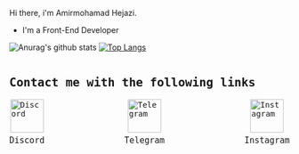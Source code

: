 Hi there, i'm Amirmohamad Hejazi.
- I'm a Front-End Developer 


![Anurag's github stats](https://github-readme-stats.vercel.app/api?username=Amirmohamadhejazi&show_icons=true&theme=radical&count_private=true)
[![Top Langs](https://github-readme-stats.vercel.app/api/top-langs/?username=Amirmohamadhejazi&layout=compact&theme=radical)](https://github.com/anuraghazra/github-readme-stats)

<div style="flex-direction: column ; display: flex ; font-family: monospace">
<h2>Contact me with the following links</h2>
<div style="flex-direction: row ; display: flex ; flex-wrap: wrap ; width: 100% ; justify-content: space-between">
<div style="flex-direction: column ; display: flex ; justify-content: center ; align-items: center">
<a href="https://discord.gg/sQEPMGTU6X" target="_blank">
<div style="width: 60px ; height: 60px">
<img src="https://uploads-ssl.webflow.com/5a0c28c1d98b1d000187498f/5c945c3d21f1ed239a16d8de_discord-512.png" alt="Discord" width="60px" height="60px"/>
</div>
</a>
<span style="margin-top: 5px ; font-size: 15px">Discord</span>
</div>
<div style="flex-direction: column ; display: flex ; justify-content: center ; align-items: center">
<a href="https://t.me/Amirmohamad_hr" target="_blank">
<div style="width: 60px ; height: 60px">
<img src="https://www.freepnglogos.com/uploads/telegram-logo-png-0.png" alt="Telegram" width="60px" height="60px"/>
</div>
</a>
<span style="margin-top: 5px ; font-size: 15px">Telegram</span>
</div>
<div style="flex-direction: column ; display: flex ; justify-content: center ; align-items: center">
<a href="https://www.instagram.com/amirmohamad_hr/" target="_blank">
<div style="width: 60px ; height: 60px">
<img src="https://www.designbust.com/download/625/png/instagram_logo_transparent512.png" alt="Instagram" width="60px" height="60px"/>
</div>
</a>
<span style="margin-top: 5px ; font-size: 15px">Instagram</span>
</div>
</div>
</div>
